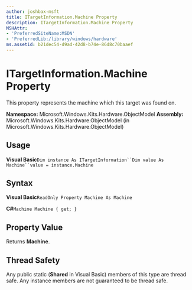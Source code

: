```yaml
---
author: joshbax-msft
title: ITargetInformation.Machine Property
description: ITargetInformation.Machine Property
MSHAttr:
- 'PreferredSiteName:MSDN'
- 'PreferredLib:/library/windows/hardware'
ms.assetid: b21dec54-d9ad-42d8-b74e-86d8c70baaef
---
```


# ITargetInformation.Machine Property


This property represents the machine which this target was found on.

**Namespace:** Microsoft.Windows.Kits.Hardware.ObjectModel **Assembly:** Microsoft.Windows.Kits.Hardware.ObjectModel (in Microsoft.Windows.Kits.Hardware.ObjectModel)

## Usage


**Visual Basic**`Dim instance As ITargetInformation``Dim value As Machine``value = instance.Machine`

## Syntax


**Visual Basic**`ReadOnly Property Machine As Machine`           

**C#**`Machine Machine { get; }`

## Property Value


Returns **Machine**.

## Thread Safety


Any public static (**Shared** in Visual Basic) members of this type are thread safe. Any instance members are not guaranteed to be thread safe.

 

 






